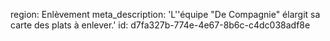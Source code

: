 region: Enlèvement
meta_description: 'L''équipe "De Compagnie" élargit sa carte des plats à enlever.'
id: d7fa327b-774e-4e67-8b6c-c4dc038adf8e
